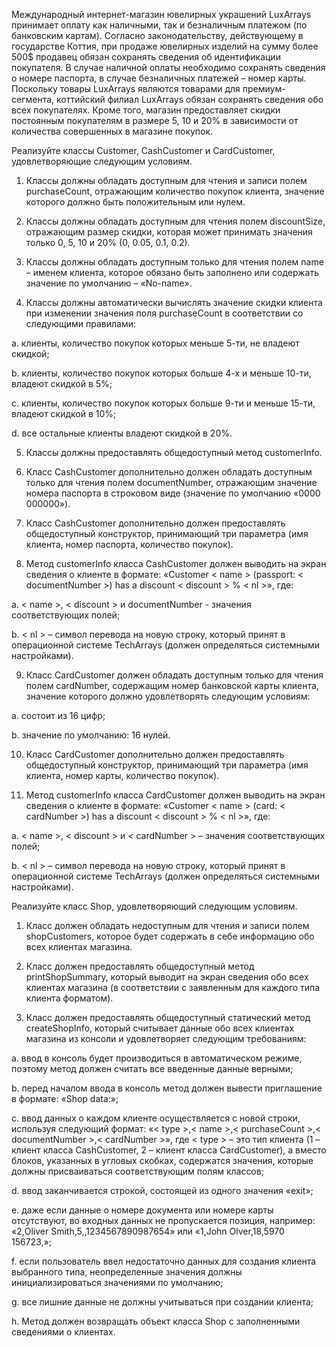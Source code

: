 Международный интернет-магазин ювелирных украшений LuxArrays принимает оплату как наличными, так и безналичным платежом (по банковским картам). Согласно законодательству, действующему в государстве Коттия, при продаже ювелирных изделий на сумму более 500$ продавец обязан сохранять сведения об идентификации покупателя. В случае наличной оплаты необходимо сохранять сведения о номере паспорта, в случае безналичных платежей – номер карты. Поскольку товары LuxArrays являются товарами для премиум-сегмента, коттийский филиал LuxArrays обязан сохранять сведения обо всех покупателях. Кроме того, магазин предоставляет скидки постоянным покупателям в размере 5, 10 и 20% в зависимости от количества совершенных в магазине покупок.

 

Реализуйте классы Customer, CashCustomer и CardCustomer, удовлетворяющие следующим условиям.

1.	Классы должны обладать доступным для чтения и записи полем purchaseCount, отражающим количество покупок клиента, значение которого должно быть положительным или нулем.

2.	Классы должны обладать доступным для чтения полем discountSize, отражающим размер скидки, которая может принимать значения только 0, 5, 10 и 20% (0, 0.05, 0.1, 0.2).

3.	Классы должны обладать доступным только для чтения полем name – именем клиента, которое обязано быть заполнено или содержать значение по умолчанию – «No-name».

4.	Классы должны автоматически вычислять значение скидки клиента при изменении значения поля purchaseCount в соответствии со следующими правилами:

a.	клиенты, количество покупок которых меньше 5-ти, не владеют скидкой;

b.	клиенты, количество покупок которых больше 4-х и меньше 10-ти, владеют скидкой в 5%;

c.	клиенты, количество покупок которых больше 9-ти и меньше 15-ти, владеют скидкой в 10%;

d.	все остальные клиенты владеют скидкой в 20%.

5.	Классы должны предоставлять общедоступный метод customerInfo.

6.	Класс CashCustomer дополнительно должен обладать доступным только для чтения полем documentNumber, отражающим значение номера паспорта в строковом виде (значение по умолчанию «0000 000000»).

7.	Класс CashCustomer дополнительно должен предоставлять общедоступный конструктор, принимающий три параметра (имя клиента, номер паспорта, количество покупок).

8.	Метод customerInfo класса CashCustomer должен выводить на экран сведения о клиенте в формате: «Customer < name > (passport: < documentNumber >) has a discount < discount > % < nl >», где:

a.	< name >, < discount > и documentNumber - значения соответствующих полей;

b.	< nl > – символ перевода на новую строку, который принят в операционной системе TechArrays (должен определяться системными настройками).

9.	Класс CardCustomer должен обладать доступным только для чтения полем cardNumber, содержащим номер банковской карты клиента, значение которого должно удовлетворять следующим условиям:

a.	состоит из 16 цифр;

b.	значение по умолчанию: 16 нулей.

10.	Класс CardCustomer дополнительно должен предоставлять общедоступный конструктор, принимающий три параметра (имя клиента, номер карты, количество покупок).

11.	Метод customerInfo класса CardCustomer должен выводить на экран сведения о клиенте в формате: «Customer < name > (card: < cardNumber >) has a discount < discount > % < nl >», где:

a.	< name >, < discount > и < cardNumber > – значения соответствующих полей;

b.	< nl > – символ перевода на новую строку, который принят в операционной системе TechArrays (должен определяться системными настройками).



 

Реализуйте класс Shop, удовлетворяющий следующим условиям.

1.	Класс должен обладать недоступным для чтения и записи полем shopCustomers, которое будет содержать в себе информацию обо всех клиентах магазина.

2.	Класс должен предоставлять общедоступный метод printShopSummary, который выводит на экран сведения обо всех клиентах магазина (в соответствии с заявленным для каждого типа клиента форматом).

3.	Класс должен предоставлять общедоступный статический метод createShopInfo, который считывает данные обо всех клиентах магазина из консоли и удовлетворяет следующим требованиям:

a.	ввод в консоль будет производиться в автоматическом режиме, поэтому метод должен считать все введенные данные верными;

b.	перед началом ввода в консоль метод должен вывести приглашение в формате: «Shop data:»;

c.	ввод данных о каждом клиенте осуществляется с новой строки, используя следующий формат: «< type >,< name >,< purchaseCount >,< documentNumber >,< cardNumber >», где < type > – это тип клиента (1 – клиент класса CashCustomer, 2 – клиент класса CardCustomer), а вместо блоков, указанных в угловых скобках, содержатся значения, которые должны присваиваться соответствующим полям классов;

d.	ввод заканчивается строкой, состоящей из одного значения «exit»;

e.	даже если данные о номере документа или номере карты отсутствуют, во входных данных не пропускается позиция, например: «2,Oliver Smith,5,,1234567890987654» или «1,John Olver,18,5970 156723,»;

f.	если пользователь ввел недостаточно данных для создания клиента выбранного типа, неопределенные значения должны инициализироваться значениями по умолчанию;

g.	все лишние данные не должны учитываться при создании клиента;

h.	Метод должен возвращать объект класса Shop с заполненными сведениями о клиентах.
